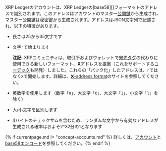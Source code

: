 XRP Ledgerのアカウントは、XRP Ledgerの[base58][]フォーマットのアドレスで識別されます。このアドレスはアカウントのマスター[公開鍵](https://en.wikipedia.org/wiki/Public-key_cryptography)から生成され、マスター公開鍵は秘密鍵から生成されます。アドレスはJSON文字列で記述され、以下の特徴があります。

* 長さは25から35文字です
* 文字`r`で始まります

  **注記:** XRPコミュニティは、取引所およびウォレットで[宛先タグ](https://xrpl.org/source-and-destination-tags.html)の代わりに使用できる新しいフォーマット、**X**アドレスを[提案](https://github.com/xrp-community/standards-drafts/issues/6)（これをサポートする[コーデック](https://github.com/xrp-community/xrpl-tagged-address-codec)も開発）しました。これらの「パック化」したアドレスは、`r`ではなく`X`で開始します。詳細は、[𝗫-address format](https://xrpaddress.info/)のサイトを参照してください。

* 英数字を使用します（数字「`0`」、大文字「`O`」、大文字「`I`」、小文字「`l`」を除く）
* 大/小文字を区別します
* 4バイトのチェックサムを含むため、ランダムな文字から有効なアドレスが生成される確率はおよそ2^32分の1となります

{% if currentpage.md != "concept-accounts.md" %}
詳しくは、[アカウント](accounts.html)と[base58エンコード](base58-encodings.html)を参照してください。{% endif %}
